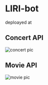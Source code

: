 # LIRI-bot

deploayed at 


## Concert API

![concert pic](https://imgur.com/taO9w0m)

## Movie API

![movie pic](https://imgur.com/MSkN7Us)
